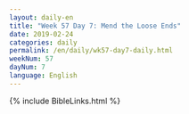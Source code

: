 ```yaml
---
layout: daily-en
title: "Week 57 Day 7: Mend the Loose Ends"
date: 2019-02-24 
categories: daily
permalink: /en/daily/wk57-day7-daily.html
weekNum: 57
dayNum: 7
language: English
---
```


{% include BibleLinks.html %} 
